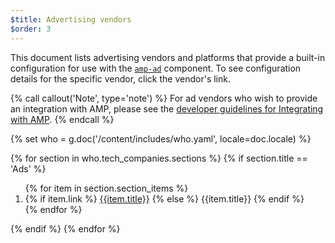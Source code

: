 ```yaml
---
$title: Advertising vendors
$order: 3
---
```


This document lists advertising vendors and platforms that provide a built-in configuration for use with the [`amp-ad`](/docs/reference/components/amp-ad.html) component. To see configuration details for the specific vendor, click the vendor's link. 

{% call callout('Note', type='note') %}
For ad vendors who wish to provide an integration with AMP, please see the [developer guidelines for Integrating with AMP](https://github.com/ampproject/amphtml/blob/master/ads/README.md#developer-guidelines-for-a-pull-request).
{% endcall %}


{% set who = g.doc('/content/includes/who.yaml', locale=doc.locale) %}

<div class="ads-container">
  {% for section in who.tech_companies.sections %}
    {% if section.title == 'Ads' %}
        <ol class="item-container">
        {% for item in section.section_items %}
          <li class="item">
            {% if item.link %}
              <a href="{{item.link}}">{{item.title}}</a>
            {% else %}
              {{item.title}}
            {% endif %}
          </li>
        {% endfor %}
        </ol>
      {% endif %}
  {% endfor %}
</div>

